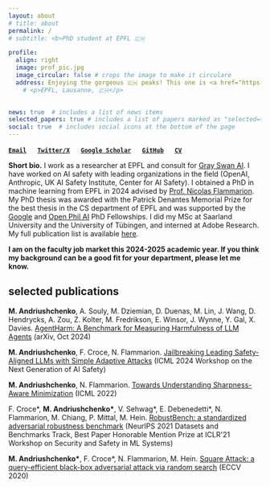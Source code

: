 ```yaml
---
layout: about
# title: about
permalink: /
# subtitle: <b>PhD student at EPFL 🇨🇭 

profile:
  align: right
  image: prof_pic.jpg
  image_circular: false # crops the image to make it circulare
  address: Enjoying the gorgeous 🇨🇭 peaks! This one is <a href="https://en.wikipedia.org/wiki/Rochers_de_Naye">Rochers de Naye</a>. #>
    # <p>EPFL, Lausanne, 🇨🇭</p>
    

news: true  # includes a list of news items
selected_papers: true # includes a list of papers marked as "selected={true}"
social: true  # includes social icons at the bottom of the page
---
```



**[`Email`](mailto:maksym@andriushchenko.me)** &emsp; 
**[`Twitter/X`](https://twitter.com/maksym_andr)** &emsp; 
**[`Google Scholar`](https://scholar.google.com/citations?user=ZNtuJYoAAAAJ)** &emsp; 
**[`GitHub`](https://github.com/max-andr)** &emsp; 
**[`CV`](cv.pdf)**

<!-- github_username: max-andr # your GitHub user name
# gitlab_username: # your GitLab user name
twitter_username: maksym_andr # your Twitter handle
linkedin_username: maksym-andriushchenko # your LinkedIn user name
scholar_userid: ZNtuJYoAAAAJ -->

**Short bio.** I work as a researcher at EPFL and consult for [Gray Swan AI](https://www.grayswan.ai/). I have worked on AI safety with leading organizations in the field (OpenAI, Anthropic, UK AI Safety Institute, Center for AI Safety). I obtained a PhD in machine learning from EPFL in 2024 advised by [Prof. Nicolas Flammarion](https://people.epfl.ch/nicolas.flammarion). My PhD thesis was awarded with the Patrick Denantes Memorial Prize for the best thesis in the CS department of EPFL and was supported by the [Google](https://research.google/programs-and-events/phd-fellowship/recipients/?filtertab=2022) and [Open Phil AI](https://www.openphilanthropy.org/grants/open-phil-ai-fellowship-2022-class/) PhD Fellowships. I did my MSc at Saarland University and the University of Tübingen, and interned at Adobe Research. My full publication list is available [here](https://scholar.google.com/citations?user=ZNtuJYoAAAAJ).
<!-- My current research mainly focuses on developing a better understanding of the training dynamics of deep networks and their adversarial robustness.  -->
<!-- **Formal bio.** Maksym Andriushchenko is a fourth-year PhD student in computer science at EPFL (École Polytechnique Fédérale de Lausanne) in Switzerland. He obtained his MSc from Saarland University, Germany. His research mainly focuses on how to better understand the training dynamics of deep networks and make machine learning algorithms adversarially robust. Maksym has published eleven papers at major machine learning and computer vision conferences (NeurIPS, ICML, ICLR, CVPR, ECCV, etc). His research is supported by the Google and OpenPhil PhD Fellowships. -->

**I am on the faculty job market this 2024-2025 academic year. If you think my background can be a good fit for your department, please let me know.**


<!-- **Research interests.** -->
<!-- My primary research goal is to understand generalization in deep learning. I'm interested in the training dynamics of commonly used algorithms (e.g., [SGD with large step sizes](https://arxiv.org/abs/2210.05337), [sharpness-aware minimization](https://arxiv.org/abs/2206.06232), [fine-tuning language models](https://arxiv.org/abs/2006.04884)), adversarial robustness ([formal guarantees](https://arxiv.org/abs/1705.08475), [square attack](https://arxiv.org/abs/1912.00049), [fast adversarial training](https://arxiv.org/abs/2007.02617), [RobustBench](https://arxiv.org/abs/2010.09670)), and out-of-distribution generalization ([curious ReLU properties](https://arxiv.org/abs/1812.05720), generalization to image [corruptions](https://arxiv.org/abs/2103.02325) and [digital manipulations](https://arxiv.org/abs/2202.12860)).  -->
<!-- My primary research goal is to *understand generalization in deep learning*. Towards this goal, I've worked on adversarial robustness, out-of-distribution generalization, implicit regularization, and sharpness-aware minimization. These days, I'm looking more into optimization and generalization properties of language models. My full publication list is available [here](https://scholar.google.com/citations?user=ZNtuJYoAAAAJ). -->
<!-- My primary research goal is to understand robustness and generalization in deep learning. Toward this goal, I've worked on adversarial robustness, out-of-distribution generalization, and implicit regularization. These days, I'm focusing entirely on robustness and alignment of large language models. My complete publication list is available [here](https://scholar.google.com/citations?user=ZNtuJYoAAAAJ). -->
<!-- I'm interested in alignment, safety, and generalization of LLMs and AI agents. 


<!-- **On Ukraine.** Since I'm from Ukraine, I'm often asked about the situation in my country and how one can help. The most effective way is to donate to *local Ukrainian organization helping on the ground*, e.g., see [this list](https://standforukraine.com/) which includes both trusted military and humanitarian organizations. You can also host displaced scholars and students from Ukraine, e.g., see the [#ScienceForUkraine project](https://scienceforukraine.eu/) where I'm involved as a volunteer. You can also help simply by spreading the word about the war and going to demonstrations in your city. It's very important that we don't normalize [annexations of territories](https://en.wikipedia.org/wiki/2022_annexation_referendums_in_Russian-occupied_Ukraine), [numerous war crimes](https://en.wikipedia.org/wiki/War_crimes_in_the_2022_Russian_invasion_of_Ukraine), [mass deportations](https://theconversation.com/ukraine-war-reports-of-mass-deportations-recall-russias-dark-history-of-forcible-relocations-190272), and [nuclear threats](https://www.theatlantic.com/newsletters/archive/2022/09/russias-nuclear-threats/671571/). Otherwise, we'll end up in a world we don't really want to be in. -->


<!-- ## highlight -->

<!-- Check our ICML'22 paper -->
<!-- ![sam](./assets/img/publication_preview/sam_paper.png) -->
<!-- <div style="text-align: center;">
  <img src="./assets/img/publication_preview/sam_paper.png" alt="SAM slide" width="75%"/>
</div> -->



## selected publications

**M. Andriushchenko**, A. Souly, M. Dziemian, D. Duenas, M. Lin, J. Wang, D. Hendrycks, A. Zou, Z. Kolter, M. Fredrikson, E. Winsor, J. Wynne, Y. Gal, X. Davies. [AgentHarm: A Benchmark for Measuring Harmfulness of LLM Agents](https://arxiv.org/abs/2410.09024) (arXiv, Oct 2024)

<!-- A. Zou, L. Phan, J. Wang, D. Duenas, M. Lin, **M. Andriushchenko**, R. Wang, Z. Kolter, M. Fredrikson, D. Hendrycks. [Improving Alignment and Robustness with Short Circuiting](https://arxiv.org/abs/2406.04313) (NeurIPS 2024) -->

**M. Andriushchenko**, F. Croce, N. Flammarion. [Jailbreaking Leading Safety-Aligned LLMs with Simple Adaptive Attacks](https://arxiv.org/abs/2404.02151) (ICML 2024 Workshop on the Next Generation of AI Safety)

<!-- P. Chao\*, E. Debenedetti\*, A. Robey\*, **M. Andriushchenko\***, F. Croce, V. Sehwag, E. Dobriban, N. Flammarion, G.J. Pappas, F. Tramer, H. Hassani, E. Wong. [JailbreakBench: An Open Robustness Benchmark for Jailbreaking Large Language Models](https://arxiv.org/abs/2404.01318) (arXiv, Apr 2024) -->

**M. Andriushchenko**, N. Flammarion. [Towards Understanding Sharpness-Aware Minimization](https://arxiv.org/abs/2206.06232) (ICML 2022)

F. Croce\*, **M. Andriushchenko\***, V. Sehwag\*, E. Debenedetti\*, N. Flammarion, M. Chiang, P. Mittal, M. Hein. [RobustBench: a standardized adversarial robustness benchmark](https://arxiv.org/abs/2010.09670) (NeurIPS 2021 Datasets and Benchmarks Track, Best Paper Honorable Mention Prize at ICLR'21 Workshop on Security and Safety in ML Systems)

**M. Andriushchenko\***, F. Croce\*, N. Flammarion, M. Hein. [Square Attack: a query-efficient black-box adversarial attack via random search](https://arxiv.org/abs/1912.00049) (ECCV 2020)

